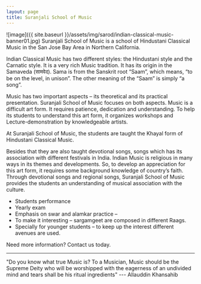 ```yaml
---
layout: page
title: Suranjali School of Music
---
```


![image]({{ site.baseurl }}/assets/img/sarod/indian-classical-music-banner01.jpg)
Suranjali School of Music is a school of Hindustani Classical Music in the San Jose Bay Area in Northern California.

Indian Classical Music has two different styles: the Hindustani style and the Carnatic style. It is a very rich Music tradition. It has its origin in the Samaveda (सामवेद). Sama is from the Sanskrit root “Saam”, which means, “to be on the level, in unison”. The other meaning of the “Saam” is simply “a song”.

Music has two important aspects – its theoretical and its practical presentation. Suranjali School of Music focuses on both aspects. Music is a difficult art form. It requires patience, dedication and understanding. To help its students to understand this art form, it organizes workshops and Lecture-demonstration by knowledgeable artists.

At Suranjali School of Music, the students are taught the Khayal form of Hindustani Classical Music.

Besides that they are also taught devotional songs, songs which has its association with different festivals in India. Indian Music is religious in many ways in its themes and developments. So, to develop an appreciation for this art form, it requires some background knowledge of country’s faith. Through devotional songs and regional songs, Suranjali School of Music provides the students an understanding of musical association with the culture.
- Students performance
- Yearly exam
- Emphasis on swar and alamkar practice –
- To make it interesting – sargamgeet are composed in different Raags.
- Specially for younger students – to keep up the interest different avenues are used.

Need more information? Contact us today.

---
"Do you know what true Music is? To a Musician, Music should be the Supreme Deity who will be worshipped with the eagerness of an undivided mind and tears shall be his ritual ingredients"
--- Allauddin Khansahib